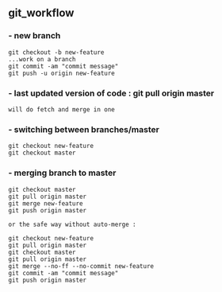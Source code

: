 ## git_workflow

### - new branch
```
git checkout -b new-feature
...work on a branch
git commit -am "commit message"
git push -u origin new-feature
```

### - last updated version of code : git pull origin master
```
will do fetch and merge in one
```

### - switching between branches/master
```
git checkout new-feature
git checkout master
```

### - merging branch to master
```
git checkout master
git pull origin master
git merge new-feature
git push origin master

or the safe way without auto-merge :

git checkout new-feature
git pull origin master
git checkout master
git pull origin master
git merge --no-ff --no-commit new-feature
git commit -am "commit message"
git push origin master
```
